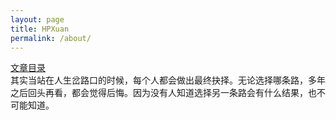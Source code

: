 ```yaml
---
layout: page
title: HPXuan
permalink: /about/
---
```

<div><a href="hpxuan.github.io/catalog.html" class="btn">文章目录</a></div>
其实当站在人生岔路口的时候，每个人都会做出最终抉择。无论选择哪条路，多年之后回头再看，都会觉得后悔。因为没有人知道选择另一条路会有什么结果，也不可能知道。
